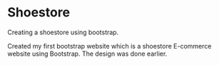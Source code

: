 # Shoestore
Creating a shoestore using bootstrap.

Created my first bootstrap website which is a shoestore E-commerce website using Bootstrap. The design was done earlier.
